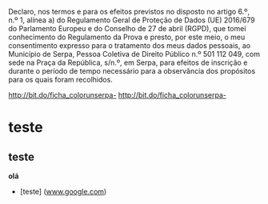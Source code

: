 Declaro, nos termos e para os efeitos previstos no disposto no artigo 6.º, n.º 1, alínea a) do Regulamento Geral de Proteção de Dados (UE) 2016/679 do Parlamento Europeu e do Conselho de 27 de abril (RGPD), que tomei conhecimento do Regulamento da Prova e presto, por este meio, o meu consentimento expresso para o tratamento dos meus dados pessoais, ao Município de Serpa, Pessoa Coletiva de Direito Público n.º 501 112 049, com sede na Praça da República, s/n.º, em Serpa, para efeitos de inscrição e durante o período de tempo necessário para a observância dos propósitos para os quais foram recolhidos.

http://bit.do/ficha_colorunserpa-
http://bit.do/ficha_colorunserpa-

# teste
## teste
**olá**

- [teste] (www.google.com)